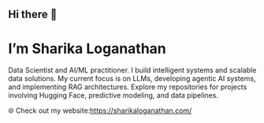 ## Hi there 👋

<!--
**sharikalog7/sharikalog7** is a ✨ _special_ ✨ repository because its `README.md` (this file) appears on your GitHub profile.

Here are some ideas to get you started:

- 🔭 I’m currently working on ...
- 🌱 I’m currently learning ...
- 👯 I’m looking to collaborate on ...
- 🤔 I’m looking for help with ...
- 💬 Ask me about ...
- 📫 How to reach me: ...
- 😄 Pronouns: ...
- ⚡ Fun fact: ...
-->
# I’m Sharika Loganathan
Data Scientist and AI/ML practitioner. I build intelligent systems and scalable data solutions. My current focus is on LLMs, developing agentic AI systems, and implementing RAG architectures. Explore my repositories for projects involving Hugging Face, predictive modeling, and data pipelines.

🌐 Check out my website:https://sharikaloganathan.com/
